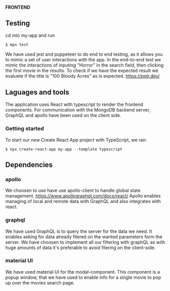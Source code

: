 #### FRONTEND

## Testing

cd into my-app and run 
```
$ mpn test
```

We have used jest and puppeteer to do end to end testing, as it allows you to mimic a set of user interactions with the app. In the end-to-end test we mimic the interactions of inputing "Horror" in the search field, then clicking the first movie in the results. To check if we have the expected result we evaluete if the title is "100 Bloody Acres" as is expected.
https://pptr.dev/

## Laguages and tools 
The application uses React with typescript to render the frontend components. For communication with the MongoDB backend server, GraphQL and apollo have been used on the client side.

### Getting started
To start our new Create React App project with TypeScript, we ran:
```
$ npx create-react-app my-app --template typescript
```


## Dependencies

### apollo
We choosen to use have use apollo-client to handle global state management. 
https://www.apollographql.com/docs/react/
Apollo enables managing of local and remote data with GraphQL and also integrates with react.

### graphql
We have used GraphQL is to query the server for the data we need. It enables asking for data already filered on the wanted parameters form the server. We have choosen to implement all our filtering with graphQL as with huge amounts of data it's preferable to avoid filering on the client-side.

### material UI
We have used material UI for the modal-component. This component is a popup window, that we have used to enable info for a single movie to pop up over the movies search page. 





